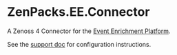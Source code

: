 ZenPacks.EE.Connector
=====================

A Zenoss 4 Connector for the [Event Enrichment Platform](http://www.eventenrichment.com).

See the [support doc](http://support.eventenrichment.com/knowledge_base/topics/eep-zenoss-4-connector) for configuration instructions.
